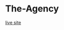 # The-Agency
 
<a href="https://the-agency-site.netlify.app/" target="_blank" rel="noreferrer noopener">live site</a>
